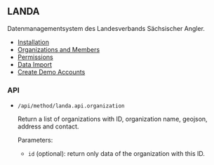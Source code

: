 ## LANDA

Datenmanagementsystem des Landesverbands Sächsischer Angler.

- [Installation](docs/installation.md)
- [Organizations and Members](docs/organizations-and-members.md)
- [Permissions](docs/permissions.md)
- [Data Import](docs/data-import.md)
- [Create Demo Accounts](docs/demo-accounts.md)

### API

- `/api/method/landa.api.organization`

    Return a list of organizations with ID, organization name, geojson, address and contact.

    Parameters:

    - `id` (optional): return only data of the organization with this ID.
